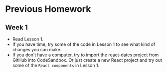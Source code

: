 # Previous Homework

## Week 1

* Read Lesson 1.
* If you have time, try some of the code in Lesson 1 to see what kind of changes you can make.
* If you don't have a computer, try to import the react-dates project from GitHub into CodeSandbox. Or just create a new React project and try out some of the `React components` in Lesson 1.
